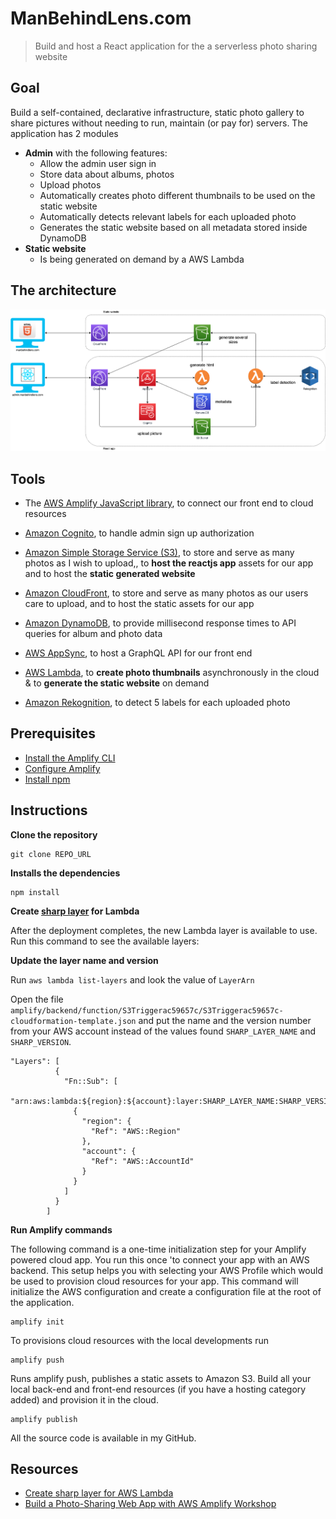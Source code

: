# ManBehindLens.com

> Build and host a React application for the a serverless photo sharing website


## Goal

Build a self-contained, declarative infrastructure, static photo gallery to share pictures without needing to run, maintain (or pay for) servers.
The application has 2 modules
- **Admin** with the following features:
    - Allow the admin user sign in
    - Store data about albums, photos
    - Upload photos
    - Automatically creates photo different thumbnails to be used on the static website
    - Automatically detects relevant labels for each uploaded photo
    - Generates the static website based on all metadata stored inside DynamoDB
- **Static website**
    - Is being generated on demand by a AWS Lambda


## The architecture

![](public/website/assets/img/manbehindlens.png)

## Tools

- The  [AWS Amplify JavaScript library](https://docs.amplify.aws/), to connect our front end to cloud resources
- [Amazon Cognito](https://aws.amazon.com/cognito/), to handle admin sign up authorization
- [Amazon Simple Storage Service (S3)](https://aws.amazon.com/s3/), to store and serve as many photos as I wish to upload,, to **host the reactjs app** assets for our app and to host the **static generated website**
- [Amazon CloudFront](https://aws.amazon.com/fr/cloudfront/), to store and serve as many photos as our users care to upload, and to host the static assets for our app

- [Amazon DynamoDB](https://aws.amazon.com/dynamodb/), to provide millisecond response times to API queries for album and photo data
- [AWS AppSync](https://aws.amazon.com/appsync/), to host a GraphQL API for our front end
- [AWS Lambda](https://aws.amazon.com/lambda/), to **create photo thumbnails** asynchronously in the cloud & to **generate the static website** on demand
- [Amazon Rekognition](https://aws.amazon.com/rekognition/), to detect 5 labels for each uploaded photo


## Prerequisites

- [Install the Amplify CLI](https://docs.amplify.aws/cli/start/install#install-the-amplify-cli)
- [Configure Amplify](https://docs.amplify.aws/cli/start/install#configure-the-amplify-cli)
- [Install npm](https://www.npmjs.com/get-npm)


## Instructions

**Clone the repository**

```
git clone REPO_URL
```
**Installs the dependencies**
```
npm install
```

**Create [sharp layer](https://aws.amazon.com/blogs/compute/using-lambda-layers-to-simplify-your-development-process) for Lambda**

After the deployment completes, the new Lambda layer is available to use. Run this command to see the available layers:

**Update the layer name and version**

Run `aws lambda list-layers` and look the value of `LayerArn` 

Open the file `amplify/backend/function/S3Triggerac59657c/S3Triggerac59657c-cloudformation-template.json` and put the name and the version number from your AWS account instead of the values found `SHARP_LAYER_NAME` and `SHARP_VERSION`.
```
"Layers": [
          {
            "Fn::Sub": [
              "arn:aws:lambda:${region}:${account}:layer:SHARP_LAYER_NAME:SHARP_VERSION",
              {
                "region": {
                  "Ref": "AWS::Region"
                },
                "account": {
                  "Ref": "AWS::AccountId"
                }
              }
            ]
          }
        ]
```
**Run Amplify commands**

The following command is a one-time initialization step for your Amplify powered cloud app. You run this once 'to connect your app with an AWS backend. This setup helps you with selecting your AWS Profile which would be used to provision cloud resources for your app.
This command will initialize the AWS configuration and create a configuration file at the root of the application.

```
amplify init
```

To provisions cloud resources with the local developments run
```
amplify push
```

Runs amplify push, publishes a static assets to Amazon S3.
Build all your local back-end and front-end resources (if you have a hosting category added) and provision it in the cloud.
```
amplify publish
```



All the source code is available in my GitHub.


## Resources

- [Create sharp layer for AWS Lambda](https://aws.amazon.com/blogs/compute/using-lambda-layers-to-simplify-your-development-process)
- [Build a Photo-Sharing Web App with AWS Amplify Workshop](https://amplify-workshop.go-aws.com/)

